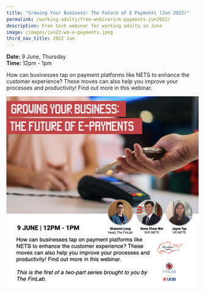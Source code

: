 ```yaml
---
title: "Growing Your Business: The Future of E Payments (Jun 2022)"
permalink: /working-adults/free-webinars/e-payments-jun2022/
description: Free tech webinar for working adults in June
image: /images/jun22-wa-e-payments.jpeg
third_nav_title: 2022 Jun
---
```

**Date:** 9 June, Thursday
<br> **Time:** 12pm - 1pm

How can businesses tap on payment platforms like NETS to enhance the customer experience? These moves can also help you improve your processes and productivity! Find out more in this webinar.  

![Free webinar on e-payments for businesses](/images/updated-jun22-wa-e-payments.jpeg)